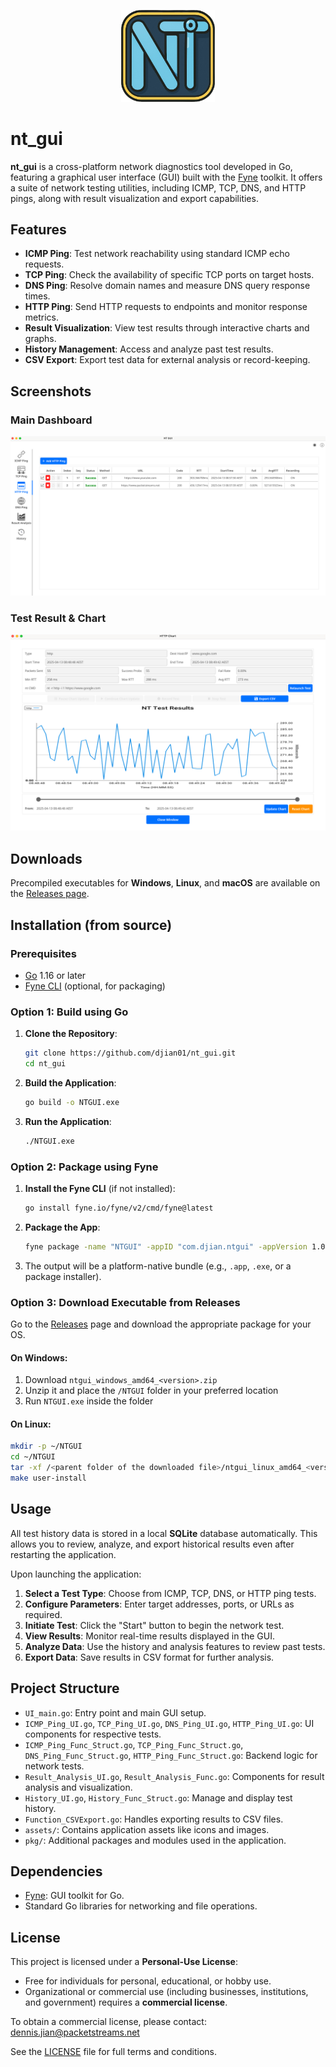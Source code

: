 <p align="center">
  <img src="Icon.png" alt="NTGUI Logo" width="150"/>
</p>

# nt_gui

**nt_gui** is a cross-platform network diagnostics tool developed in Go, featuring a graphical user interface (GUI) built with the [Fyne](https://fyne.io) toolkit. It offers a suite of network testing utilities, including ICMP, TCP, DNS, and HTTP pings, along with result visualization and export capabilities.

## Features

- **ICMP Ping**: Test network reachability using standard ICMP echo requests.
- **TCP Ping**: Check the availability of specific TCP ports on target hosts.
- **DNS Ping**: Resolve domain names and measure DNS query response times.
- **HTTP Ping**: Send HTTP requests to endpoints and monitor response metrics.
- **Result Visualization**: View test results through interactive charts and graphs.
- **History Management**: Access and analyze past test results.
- **CSV Export**: Export test data for external analysis or record-keeping.

## Screenshots

### Main Dashboard

![Main Dashboard](assets/ntgui_mainWindow.png)

### Test Result & Chart

![Test Results Chart](assets/ntgui_chart.png)

## Downloads

Precompiled executables for **Windows**, **Linux**, and **macOS** are available on the [Releases page](https://github.com/djian01/nt_gui/releases).

## Installation (from source)

### Prerequisites

- [Go](https://golang.org/dl/) 1.16 or later
- [Fyne CLI](https://developer.fyne.io/started/packaging) (optional, for packaging)

### Option 1: Build using Go

1. **Clone the Repository**:
   ```bash
   git clone https://github.com/djian01/nt_gui.git
   cd nt_gui
   ```

2. **Build the Application**:
   ```bash
   go build -o NTGUI.exe
   ```

3. **Run the Application**:
   ```bash
   ./NTGUI.exe
   ```

### Option 2: Package using Fyne

1. **Install the Fyne CLI** (if not installed):
   ```bash
   go install fyne.io/fyne/v2/cmd/fyne@latest
   ```

2. **Package the App**:
   ```bash
   fyne package -name "NTGUI" -appID "com.djian.ntgui" -appVersion 1.0.4
   ```

3. The output will be a platform-native bundle (e.g., `.app`, `.exe`, or a package installer).

### Option 3: Download Executable from Releases

Go to the [Releases](https://github.com/djian01/nt_gui/releases) page and download the appropriate package for your OS.

#### On **Windows**:
1. Download `ntgui_windows_amd64_<version>.zip`
2. Unzip it and place the `/NTGUI` folder in your preferred location
3. Run `NTGUI.exe` inside the folder

#### On **Linux**:
```bash
mkdir -p ~/NTGUI
cd ~/NTGUI
tar -xf /<parent folder of the downloaded file>/ntgui_linux_amd64_<version>.tar.xz
make user-install
```

## Usage

All test history data is stored in a local **SQLite** database automatically. This allows you to review, analyze, and export historical results even after restarting the application.

Upon launching the application:

1. **Select a Test Type**: Choose from ICMP, TCP, DNS, or HTTP ping tests.
2. **Configure Parameters**: Enter target addresses, ports, or URLs as required.
3. **Initiate Test**: Click the "Start" button to begin the network test.
4. **View Results**: Monitor real-time results displayed in the GUI.
5. **Analyze Data**: Use the history and analysis features to review past tests.
6. **Export Data**: Save results in CSV format for further analysis.

## Project Structure

- `UI_main.go`: Entry point and main GUI setup.
- `ICMP_Ping_UI.go`, `TCP_Ping_UI.go`, `DNS_Ping_UI.go`, `HTTP_Ping_UI.go`: UI components for respective tests.
- `ICMP_Ping_Func_Struct.go`, `TCP_Ping_Func_Struct.go`, `DNS_Ping_Func_Struct.go`, `HTTP_Ping_Func_Struct.go`: Backend logic for network tests.
- `Result_Analysis_UI.go`, `Result_Analysis_Func.go`: Components for result analysis and visualization.
- `History_UI.go`, `History_Func_Struct.go`: Manage and display test history.
- `Function_CSVExport.go`: Handles exporting results to CSV files.
- `assets/`: Contains application assets like icons and images.
- `pkg/`: Additional packages and modules used in the application.

## Dependencies

- [Fyne](https://fyne.io): GUI toolkit for Go.
- Standard Go libraries for networking and file operations.

## License

This project is licensed under a **Personal-Use License**:

- Free for individuals for personal, educational, or hobby use.  
- Organizational or commercial use (including businesses, institutions, and government) requires a **commercial license**.  

To obtain a commercial license, please contact:  
[dennis.jian@packetstreams.net](mailto:dennis.jian@packetstreams.net)

See the [LICENSE](LICENSE) file for full terms and conditions.
